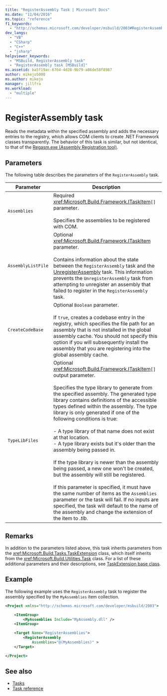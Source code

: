 ```yaml
---
title: "RegisterAssembly Task | Microsoft Docs"
ms.date: "11/04/2016"
ms.topic: "reference"
f1_keywords:
  - "http://schemas.microsoft.com/developer/msbuild/2003#RegisterAssembly"
dev_langs:
  - "VB"
  - "CSharp"
  - "C++"
  - "jsharp"
helpviewer_keywords:
  - "MSBuild, RegisterAssembly task"
  - "RegisterAssembly task [MSBuild]"
ms.assetid: ba5f19ac-6764-4d28-9b79-a86de58f8987
author: mikejo5000
ms.author: mikejo
manager: jillfra
ms.workload:
  - "multiple"
---
```

# RegisterAssembly task
Reads the metadata within the specified assembly and adds the necessary entries to the registry, which allows COM clients to create .NET Framework classes transparently. The behavior of this task is similar, but not identical, to that of the [Regasm.exe (Assembly Registration tool)](/dotnet/framework/tools/regasm-exe-assembly-registration-tool).

## Parameters
 The following table describes the parameters of the `RegisterAssembly` task.

|Parameter|Description|
|---------------|-----------------|
|`Assemblies`|Required <xref:Microsoft.Build.Framework.ITaskItem>`[]` parameter.<br /><br /> Specifies the assemblies to be registered with COM.|
|`AssemblyListFile`|Optional <xref:Microsoft.Build.Framework.ITaskItem> parameter.<br /><br /> Contains information about the state between the `RegisterAssembly` task and the [UnregisterAssembly](../msbuild/unregisterassembly-task.md) task. This information prevents the `UnregisterAssembly` task from attempting to unregister an assembly that failed to register in the `RegisterAssembly` task.|
|`CreateCodeBase`|Optional `Boolean` parameter.<br /><br /> If `true`, creates a codebase entry in the registry, which specifies the file path for an assembly that is not installed in the global assembly cache. You should not specify this option if you will subsequently install the assembly that you are registering into the global assembly cache.|
|`TypeLibFiles`|Optional <xref:Microsoft.Build.Framework.ITaskItem>`[]` output parameter.<br /><br /> Specifies the type library to generate from the specified assembly. The generated type library contains definitions of the accessible types defined within the assembly. The type library is only generated if one of the following conditions is true:<br /><br /> -   A type library of that name does not exist at that location.<br />-   A type library exists but it's older than the assembly being passed in.<br /><br /> If the type library is newer than the assembly being passed, a new one won't be created, but the assembly will still be registered.<br /><br /> If this parameter is specified, it must have the same number of items as the `Assemblies` parameter or the task will fail. If no inputs are specified, the task will default to the name of the assembly and change the extension of the item to *.tlb*.|

## Remarks
 In addition to the parameters listed above, this task inherits parameters from the <xref:Microsoft.Build.Tasks.TaskExtension> class, which itself inherits from the <xref:Microsoft.Build.Utilities.Task> class. For a list of these additional parameters and their descriptions, see [TaskExtension base class](../msbuild/taskextension-base-class.md).

## Example
 The following example uses the `RegisterAssembly` task to register the assembly specified by the `MyAssemblies` item collection.

```xml
<Project xmlns="http://schemas.microsoft.com/developer/msbuild/2003">

    <ItemGroup>
        <MyAssemblies Include="MyAssembly.dll" />
    <ItemGroup>

    <Target Name="RegisterAssemblies">
        <RegisterAssembly
            Assemblies="@(MyAssemblies)" >
    </Target>

</Project>
```

## See also
- [Tasks](../msbuild/msbuild-tasks.md)
- [Task reference](../msbuild/msbuild-task-reference.md)